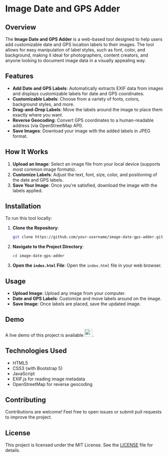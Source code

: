 # Image Date and GPS Adder

## Overview
The **Image Date and GPS Adder** is a web-based tool designed to help users add customizable date and GPS location labels to their images. The tool allows for easy manipulation of label styles, such as font, color, and background, making it ideal for photographers, content creators, and anyone looking to document image data in a visually appealing way.

## Features
- **Add Date and GPS Labels**: Automatically extracts EXIF data from images and displays customizable labels for date and GPS coordinates.
- **Customizable Labels**: Choose from a variety of fonts, colors, background styles, and more.
- **Drag-and-Drop Labels**: Move the labels around the image to place them exactly where you want.
- **Reverse Geocoding**: Convert GPS coordinates to a human-readable address (via OpenStreetMap API).
- **Save Images**: Download your image with the added labels in JPEG format.

## How It Works
1. **Upload an Image**: Select an image file from your local device (supports most common image formats).
2. **Customize Labels**: Adjust the text, font, size, color, and positioning of the date and GPS labels.
3. **Save Your Image**: Once you're satisfied, download the image with the labels applied.

## Installation
To run this tool locally:
1. **Clone the Repository**:
   ```bash
   git clone https://github.com/your-username/image-date-gps-adder.git
   ```

2. **Navigate to the Project Directory**:
   ```bash
   cd image-date-gps-adder
   ```

3. **Open the `index.html` File**:
   Open the `index.html` file in your web browser.
   
## Usage
- **Upload Image**: Upload any image from your computer.
- **Date and GPS Labels**: Customize and move labels around on the image.
- **Save Image**: Once labels are placed, save the updated image.

## Demo
A live demo of this project is available <a href="https://abport.github.io/Academic-Word-Guessing-Game/"
    ><img
      src="https://img.shields.io/static/v1?label=&message=Live%20Demo%20Here&color=orange"
      height="25"
  /></a>.

## Technologies Used
- HTML5
- CSS3 (with Bootstrap 5)
- JavaScript
- EXIF.js for reading image metadata
- OpenStreetMap for reverse geocoding

## Contributing
Contributions are welcome! Feel free to open issues or submit pull requests to improve the project.

## License
This project is licensed under the MIT License. See the [LICENSE](LICENSE) file for details.
